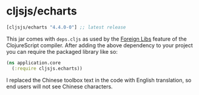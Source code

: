 # cljsjs/echarts

[](dependency)
```clojure
[cljsjs/echarts "4.4.0-0"] ;; latest release
```
[](/dependency)

This jar comes with `deps.cljs` as used by the [Foreign Libs][flibs] feature
of the ClojureScript compiler. After adding the above dependency to your project
you can require the packaged library like so:

```clojure
(ns application.core
  (:require cljsjs.echarts))
```

I replaced the Chinese toolbox text in the code with English translation, so end users will not see Chinese characters.

[flibs]: https://clojurescript.org/reference/packaging-foreign-deps
